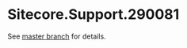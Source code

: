 # Sitecore.Support.290081

See [master branch](https://github.com/sitecoresupport/Sitecore.Support.290081) for details.